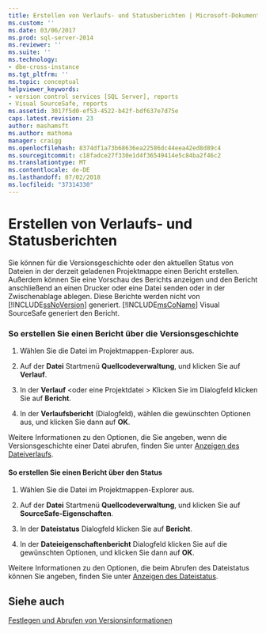 ```yaml
---
title: Erstellen von Verlaufs- und Statusberichten | Microsoft-Dokumentation
ms.custom: ''
ms.date: 03/06/2017
ms.prod: sql-server-2014
ms.reviewer: ''
ms.suite: ''
ms.technology:
- dbe-cross-instance
ms.tgt_pltfrm: ''
ms.topic: conceptual
helpviewer_keywords:
- version control services [SQL Server], reports
- Visual SourceSafe, reports
ms.assetid: 3017f5d0-ef53-4522-b42f-bdf637e7d75e
caps.latest.revision: 23
author: mashamsft
ms.author: mathoma
manager: craigg
ms.openlocfilehash: 8374df1a73b68636ea22586dc44eea42ed8d89c4
ms.sourcegitcommit: c18fadce27f330e1d4f36549414e5c84ba2f46c2
ms.translationtype: MT
ms.contentlocale: de-DE
ms.lasthandoff: 07/02/2018
ms.locfileid: "37314330"
---
```

# <a name="create-history-and-status-reports"></a>Erstellen von Verlaufs- und Statusberichten
  Sie können für die Versionsgeschichte oder den aktuellen Status von Dateien in der derzeit geladenen Projektmappe einen Bericht erstellen. Außerdem können Sie eine Vorschau des Berichts anzeigen und den Bericht anschließend an einen Drucker oder eine Datei senden oder in der Zwischenablage ablegen. Diese Berichte werden nicht von [!INCLUDE[ssNoVersion](../includes/ssnoversion-md.md)] generiert. [!INCLUDE[msCoName](../includes/msconame-md.md)] Visual SourceSafe generiert den Bericht.  
  
### <a name="to-create-a-history-report"></a>So erstellen Sie einen Bericht über die Versionsgeschichte  
  
1.  Wählen Sie die Datei im Projektmappen-Explorer aus.  
  
2.  Auf der **Datei** Startmenü **Quellcodeverwaltung**, und klicken Sie auf **Verlauf**.  
  
3.  In der **Verlauf** \<oder eine Projektdatei > Klicken Sie im Dialogfeld klicken Sie auf **Bericht**.  
  
4.  In der **Verlaufsbericht** (Dialogfeld), wählen die gewünschten Optionen aus, und klicken Sie dann auf **OK**.  
  
 Weitere Informationen zu den Optionen, die Sie angeben, wenn die Versionsgeschichte einer Datei abrufen, finden Sie unter [Anzeigen des Dateiverlaufs](../../2014/database-engine/view-file-history.md).  
  
#### <a name="to-create-a-status-report"></a>So erstellen Sie einen Bericht über den Status  
  
1.  Wählen Sie die Datei im Projektmappen-Explorer aus.  
  
2.  Auf der **Datei** Startmenü **Quellcodeverwaltung**, und klicken Sie auf **SourceSafe-Eigenschaften**.  
  
3.  In der **Dateistatus** Dialogfeld klicken Sie auf **Bericht**.  
  
4.  In der **Dateieigenschaftenbericht** Dialogfeld klicken Sie auf die gewünschten Optionen, und klicken Sie dann auf **OK**.  
  
 Weitere Informationen zu den Optionen, die beim Abrufen des Dateistatus können Sie angeben, finden Sie unter [Anzeigen des Dateistatus](../../2014/database-engine/view-file-status.md).  
  
## <a name="see-also"></a>Siehe auch  
 [Festlegen und Abrufen von Versionsinformationen](../../2014/database-engine/set-and-retrieve-version-information.md)  
  
  
